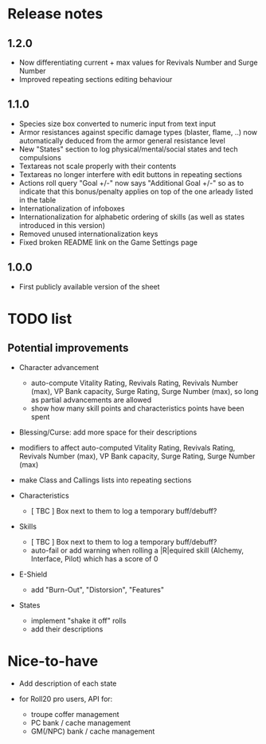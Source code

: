# Release notes

## 1.2.0
- Now differentiating current + max values for Revivals Number and Surge Number
- Improved repeating sections editing behaviour

## 1.1.0
- Species size box converted to numeric input from text input
- Armor resistances against specific damage types (blaster, flame, ..) now automatically deduced from the armor general resistance level
- New "States" section to log physical/mental/social states and tech compulsions
- Textareas not scale properly with their contents
- Textareas no longer interfere with edit buttons in repeating sections
- Actions roll query "Goal +/-" now says "Additional Goal +/-" so as to indicate that this bonus/penalty applies on top of the one arleady listed in the table
- Internationalization of infoboxes
- Internationalization for alphabetic ordering of skills (as well as states introduced in this version)
- Removed unused internationalization keys
- Fixed broken README link on the Game Settings page

## 1.0.0
- First publicly available version of the sheet

# TODO list

## Potential improvements

- Character advancement
  - auto-compute Vitality Rating, Revivals Rating, Revivals Number (max), VP Bank capacity, Surge Rating, Surge Number (max), so long as partial advancements are allowed
  - show how many skill points and characteristics points have been spent

- Blessing/Curse: add more space for their descriptions

- modifiers to affect auto-computed Vitality Rating, Revivals Rating, Revivals Number (max), VP Bank capacity, Surge Rating, Surge Number (max)

- make Class and Callings lists into repeating sections

- Characteristics
  - [ TBC ] Box next to them to log a temporary buff/debuff?

- Skills
  - [ TBC ] Box next to them to log a temporary buff/debuff?
  - auto-fail or add warning when rolling a |R|equired skill (Alchemy, Interface, Pilot) which has a score of 0

- E-Shield
  - add "Burn-Out", "Distorsion", "Features"

- States
  - implement "shake it off" rolls
  - add their descriptions

# Nice-to-have

- Add description of each state

- for Roll20 pro users, API for:
  - troupe coffer management
  - PC bank / cache management
  - GM(/NPC) bank / cache management
